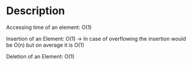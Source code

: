 # Description

Accessing time of an element: O(1)

Insertion of an Element: O(1) -> In case of overflowing the insertion would be O(n) but on average it is O(1)

Deletion of an Element: O(1)
